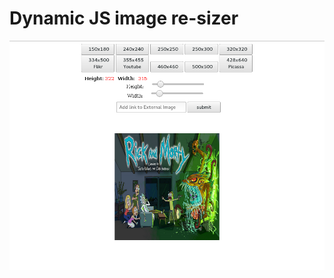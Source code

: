 # Dynamic JS image re-sizer

![Alt text](https://github.com/moseleygj/WebPages/blob/master/ImageReSizer_Ratio/Screenshot%20from%202017-08-28%2018-27-17.png)
